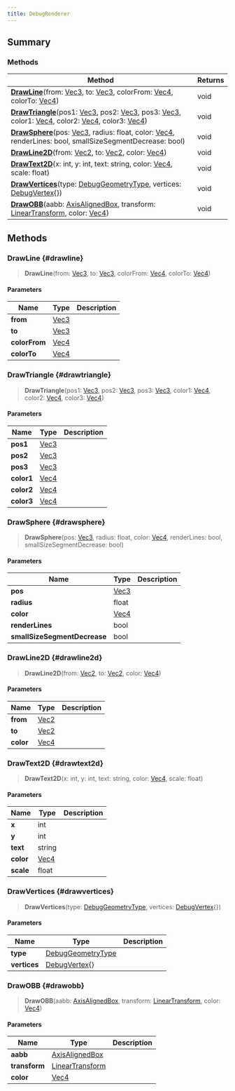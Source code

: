 ```yaml
---
title: DebugRenderer
---
```


## Summary

### Methods

| Method | Returns |
| ------ | ------- |
| **[DrawLine](#drawline)**(from: [Vec3](/vext/ref/shared/type/vec3), to: [Vec3](/vext/ref/shared/type/vec3), colorFrom: [Vec4](/vext/ref/shared/type/vec4), colorTo: [Vec4](/vext/ref/shared/type/vec4)) | void |
| **[DrawTriangle](#drawtriangle)**(pos1: [Vec3](/vext/ref/shared/type/vec3), pos2: [Vec3](/vext/ref/shared/type/vec3), pos3: [Vec3](/vext/ref/shared/type/vec3), color1: [Vec4](/vext/ref/shared/type/vec4), color2: [Vec4](/vext/ref/shared/type/vec4), color3: [Vec4](/vext/ref/shared/type/vec4)) | void |
| **[DrawSphere](#drawsphere)**(pos: [Vec3](/vext/ref/shared/type/vec3), radius: float, color: [Vec4](/vext/ref/shared/type/vec4), renderLines: bool, smallSizeSegmentDecrease: bool) | void |
| **[DrawLine2D](#drawline2d)**(from: [Vec2](/vext/ref/shared/type/vec2), to: [Vec2](/vext/ref/shared/type/vec2), color: [Vec4](/vext/ref/shared/type/vec4)) | void |
| **[DrawText2D](#drawtext2d)**(x: int, y: int, text: string, color: [Vec4](/vext/ref/shared/type/vec4), scale: float) | void |
| **[DrawVertices](#drawvertices)**(type: [DebugGeometryType](/vext/ref/shared/type/debuggeometrytype), vertices: [DebugVertex](/vext/ref/client/type/debugvertex){}) | void |
| **[DrawOBB](#drawobb)**(aabb: [AxisAlignedBox](/vext/ref/shared/type/axisalignedbox), transform: [LinearTransform](/vext/ref/shared/type/lineartransform), color: [Vec4](/vext/ref/shared/type/vec4)) | void |

## Methods

### DrawLine {#drawline}

> **DrawLine**(from: [Vec3](/vext/ref/shared/type/vec3), to: [Vec3](/vext/ref/shared/type/vec3), colorFrom: [Vec4](/vext/ref/shared/type/vec4), colorTo: [Vec4](/vext/ref/shared/type/vec4))

#### Parameters

| Name | Type | Description |
| ---- | ---- | ----------- |
| **from** | [Vec3](/vext/ref/shared/type/vec3) |  |
| **to** | [Vec3](/vext/ref/shared/type/vec3) |  |
| **colorFrom** | [Vec4](/vext/ref/shared/type/vec4) |  |
| **colorTo** | [Vec4](/vext/ref/shared/type/vec4) |  |

### DrawTriangle {#drawtriangle}

> **DrawTriangle**(pos1: [Vec3](/vext/ref/shared/type/vec3), pos2: [Vec3](/vext/ref/shared/type/vec3), pos3: [Vec3](/vext/ref/shared/type/vec3), color1: [Vec4](/vext/ref/shared/type/vec4), color2: [Vec4](/vext/ref/shared/type/vec4), color3: [Vec4](/vext/ref/shared/type/vec4))

#### Parameters

| Name | Type | Description |
| ---- | ---- | ----------- |
| **pos1** | [Vec3](/vext/ref/shared/type/vec3) |  |
| **pos2** | [Vec3](/vext/ref/shared/type/vec3) |  |
| **pos3** | [Vec3](/vext/ref/shared/type/vec3) |  |
| **color1** | [Vec4](/vext/ref/shared/type/vec4) |  |
| **color2** | [Vec4](/vext/ref/shared/type/vec4) |  |
| **color3** | [Vec4](/vext/ref/shared/type/vec4) |  |

### DrawSphere {#drawsphere}

> **DrawSphere**(pos: [Vec3](/vext/ref/shared/type/vec3), radius: float, color: [Vec4](/vext/ref/shared/type/vec4), renderLines: bool, smallSizeSegmentDecrease: bool)

#### Parameters

| Name | Type | Description |
| ---- | ---- | ----------- |
| **pos** | [Vec3](/vext/ref/shared/type/vec3) |  |
| **radius** | float |  |
| **color** | [Vec4](/vext/ref/shared/type/vec4) |  |
| **renderLines** | bool |  |
| **smallSizeSegmentDecrease** | bool |  |

### DrawLine2D {#drawline2d}

> **DrawLine2D**(from: [Vec2](/vext/ref/shared/type/vec2), to: [Vec2](/vext/ref/shared/type/vec2), color: [Vec4](/vext/ref/shared/type/vec4))

#### Parameters

| Name | Type | Description |
| ---- | ---- | ----------- |
| **from** | [Vec2](/vext/ref/shared/type/vec2) |  |
| **to** | [Vec2](/vext/ref/shared/type/vec2) |  |
| **color** | [Vec4](/vext/ref/shared/type/vec4) |  |

### DrawText2D {#drawtext2d}

> **DrawText2D**(x: int, y: int, text: string, color: [Vec4](/vext/ref/shared/type/vec4), scale: float)

#### Parameters

| Name | Type | Description |
| ---- | ---- | ----------- |
| **x** | int |  |
| **y** | int |  |
| **text** | string |  |
| **color** | [Vec4](/vext/ref/shared/type/vec4) |  |
| **scale** | float |  |

### DrawVertices {#drawvertices}

> **DrawVertices**(type: [DebugGeometryType](/vext/ref/shared/type/debuggeometrytype), vertices: [DebugVertex](/vext/ref/client/type/debugvertex){})

#### Parameters

| Name | Type | Description |
| ---- | ---- | ----------- |
| **type** | [DebugGeometryType](/vext/ref/shared/type/debuggeometrytype) |  |
| **vertices** | [DebugVertex](/vext/ref/client/type/debugvertex){} |  |

### DrawOBB {#drawobb}

> **DrawOBB**(aabb: [AxisAlignedBox](/vext/ref/shared/type/axisalignedbox), transform: [LinearTransform](/vext/ref/shared/type/lineartransform), color: [Vec4](/vext/ref/shared/type/vec4))

#### Parameters

| Name | Type | Description |
| ---- | ---- | ----------- |
| **aabb** | [AxisAlignedBox](/vext/ref/shared/type/axisalignedbox) |  |
| **transform** | [LinearTransform](/vext/ref/shared/type/lineartransform) |  |
| **color** | [Vec4](/vext/ref/shared/type/vec4) |  |


